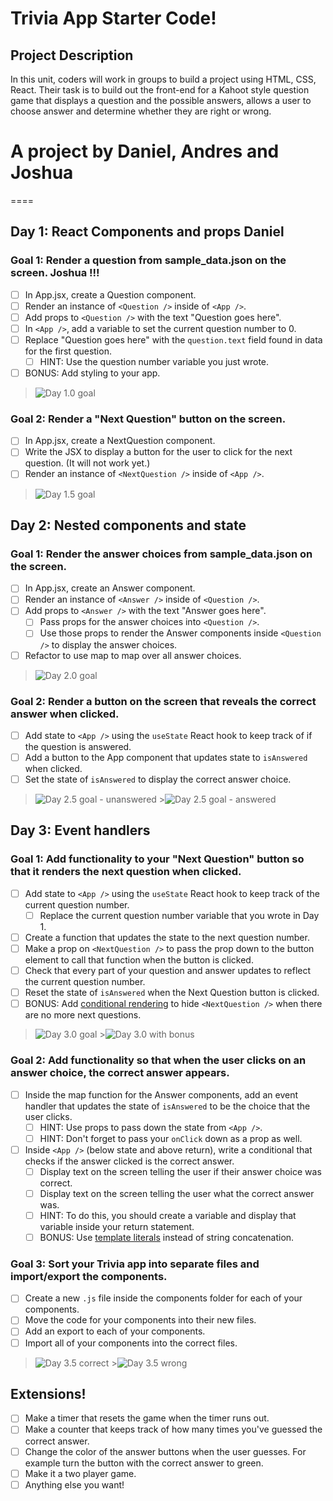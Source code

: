# Trivia App Starter Code!

## Project Description

In this unit, coders will work in groups to build a project using HTML, CSS, React. Their task is to build out the front-end for a Kahoot style question game that displays a question and the possible answers, allows a user to choose answer and determine whether they are right or wrong.

# A project by Daniel, Andres and Joshua
====

## Day 1: React Components and props Daniel 

### Goal 1: Render a question from sample_data.json on the screen. Joshua !!!

- [ ] In App.jsx, create a Question component.
- [ ] Render an instance of `<Question />` inside of `<App />`.
- [ ] Add props to `<Question />` with the text "Question goes here".
- [ ] In `<App />`, add a variable to set the current question number to 0.
- [ ] Replace "Question goes here" with the `question.text` field found in data for the first question.
  - [ ] HINT: Use the question number variable you just wrote.
- [ ] BONUS: Add styling to your app.

> ![Day 1.0 goal](https://i.imgur.com/eTZAXGk.png)

### Goal 2: Render a "Next Question" button on the screen.

- [ ] In App.jsx, create a NextQuestion component.
- [ ] Write the JSX to display a button for the user to click for the next question. (It will not work yet.)
- [ ] Render an instance of `<NextQuestion />` inside of `<App />`.

> ![Day 1.5 goal](https://i.imgur.com/o4MzPjL.png)

## Day 2: Nested components and state

### Goal 1: Render the answer choices from sample_data.json on the screen.

- [ ] In App.jsx, create an Answer component.
- [ ] Render an instance of `<Answer />` inside of `<Question />`.
- [ ] Add props to `<Answer />` with the text "Answer goes here".
  - [ ] Pass props for the answer choices into `<Question />`.
  - [ ] Use those props to render the Answer components inside `<Question />` to display the answer choices.
- [ ] Refactor to use map to map over all answer choices.

> ![Day 2.0 goal](https://i.imgur.com/VpA8eRc.png)

### Goal 2: Render a button on the screen that reveals the correct answer when clicked.

- [ ] Add state to `<App />` using the `useState` React hook to keep track of if the question is answered.
- [ ] Add a button to the App component that updates state to `isAnswered` when clicked.
- [ ] Set the state of `isAnswered` to display the correct answer choice.

> ![Day 2.5 goal - unanswered](https://i.imgur.com/JI6GroE.png) >![Day 2.5 goal - answered](https://i.imgur.com/rufYX84.png)

## Day 3: Event handlers

### Goal 1: Add functionality to your "Next Question" button so that it renders the next question when clicked.

- [ ] Add state to `<App />` using the `useState` React hook to keep track of the current question number.
  - [ ] Replace the current question number variable that you wrote in Day 1.
- [ ] Create a function that updates the state to the next question number.
- [ ] Make a prop on `<NextQuestion />` to pass the prop down to the button element to call that function when the button is clicked.
- [ ] Check that every part of your question and answer updates to reflect the current question number.
- [ ] Reset the state of `isAnswered` when the Next Question button is clicked.
- [ ] BONUS: Add [conditional rendering](https://reactjs.org/docs/conditional-rendering.html) to hide `<NextQuestion />` when there are no more next questions.

> ![Day 3.0 goal](https://i.imgur.com/fetraPF.png) >![Day 3.0 with bonus](https://i.imgur.com/GruM8g2.png)

### Goal 2: Add functionality so that when the user clicks on an answer choice, the correct answer appears.

- [ ] Inside the map function for the Answer components, add an event handler that updates the state of `isAnswered` to be the choice that the user clicks.
  - [ ] HINT: Use props to pass down the state from `<App />`.
  - [ ] HINT: Don't forget to pass your `onClick` down as a prop as well.
- [ ] Inside `<App />` (below state and above return), write a conditional that checks if the answer clicked is the correct answer.
  - [ ] Display text on the screen telling the user if their answer choice was correct.
  - [ ] Display text on the screen telling the user what the correct answer was.
  - [ ] HINT: To do this, you should create a variable and display that variable inside your return statement.
  - [ ] BONUS: Use [template literals](https://developer.mozilla.org/en-US/docs/Web/JavaScript/Reference/Template_literals) instead of string concatenation.

### Goal 3: Sort your Trivia app into separate files and import/export the components.

- [ ] Create a new `.js` file inside the components folder for each of your components.
- [ ] Move the code for your components into their new files.
- [ ] Add an export to each of your components.
- [ ] Import all of your components into the correct files.

> ![Day 3.5 correct](https://i.imgur.com/HC7M6LH.png) >![Day 3.5 wrong](https://i.imgur.com/DWQu3bb.png)

## Extensions!

- [ ] Make a timer that resets the game when the timer runs out.
- [ ] Make a counter that keeps track of how many times you've guessed the correct answer.
- [ ] Change the color of the answer buttons when the user guesses. For example turn the button with the correct answer to green.
- [ ] Make it a two player game.
- [ ] Anything else you want!
